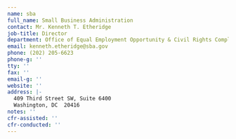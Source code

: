```yaml
---
name: sba
full_name: Small Business Administration
contact: Mr. Kenneth T. Etheridge
job-title: Director
department: Office of Equal Employment Opportunity & Civil Rights Compliance
email: kenneth.etheridge@sba.gov
phone: (202) 205-6623
phone-g: ''
tty: ''
fax: ''
email-g: ''
website: ''
address: |-
  409 Third Street SW, Suite 6400
  Washington, DC  20416
notes: ''
cfr-assisted: ''
cfr-conducted: ''
---
```


